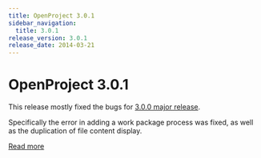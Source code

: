 ```yaml
---
title: OpenProject 3.0.1
sidebar_navigation:
  title: 3.0.1
release_version: 3.0.1
release_date: 2014-03-21
---
```


# OpenProject 3.0.1

This release mostly fixed the bugs for [3.0.0 major release](../3-0-0/).

Specifically the error in adding a work package process was fixed, as
well as the duplication of file content display.

[Read more](https://community.openproject.org/versions/296)

